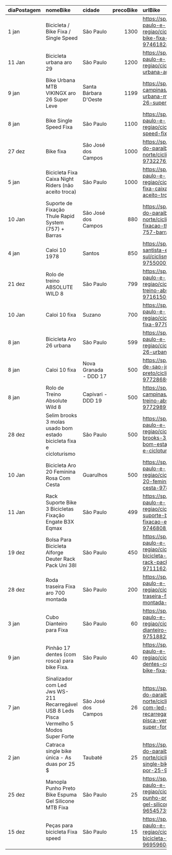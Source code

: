 | diaPostagem   | nomeBike                                                                                  | cidade                |   precoBike | urlBike                                                                                                                                                            |
|:--------------|:------------------------------------------------------------------------------------------|:----------------------|------------:|:-------------------------------------------------------------------------------------------------------------------------------------------------------------------|
| 1 jan         | Bicicleta / Bike Fixa / Single Speed                                                      | São Paulo             |        1300 | https://sp.olx.com.br/sao-paulo-e-regiao/ciclismo/bicicleta-bike-fixa-single-speed-974618283                                                                       |
| 11 Jan        | Bicicleta urbana aro 29                                                                   | São Paulo             |        1200 | https://sp.olx.com.br/sao-paulo-e-regiao/ciclismo/bicicleta-urbana-aro-29-978378993                                                                                |
| 9 jan         | Bike Urbana MTB VIKINGX aro 26 Super Leve                                                 | Santa Bárbara D'Oeste |        1199 | https://sp.olx.com.br/grande-campinas/ciclismo/bike-urbana-mtb-vikingx-aro-26-super-leve-977562875                                                                 |
| 8 jan         | Bike Single Speed Fixa                                                                    | São Paulo             |        1100 | https://sp.olx.com.br/sao-paulo-e-regiao/ciclismo/bike-single-speed-fixa-977507288                                                                                 |
| 27 dez        | Bike fixa                                                                                 | São José dos Campos   |        1000 | https://sp.olx.com.br/vale-do-paraiba-e-litoral-norte/ciclismo/bike-fixa-973227620                                                                                 |
| 5 jan         | Bicicleta Fixa Caixa Night Riders (não aceito troca)                                      | São Paulo             |        1000 | https://sp.olx.com.br/sao-paulo-e-regiao/ciclismo/bicicleta-fixa-caixa-night-riders-nao-aceito-troca-958579837                                                     |
| 10 Jan        | Suporte de Fixação Thule Rapid System (757) + Barras                                      | São José dos Campos   |         880 | https://sp.olx.com.br/vale-do-paraiba-e-litoral-norte/ciclismo/suporte-de-fixacao-thule-rapid-system-757-barras-976648722                                          |
| 4 jan         | Caloi 10 1978                                                                             | Santos                |         850 | https://sp.olx.com.br/baixada-santista-e-litoral-sul/ciclismo/caloi-10-1978-975500076                                                                              |
| 21 dez        | Rolo de treino ABSOLUTE WILD 8                                                            | São Paulo             |         799 | https://sp.olx.com.br/sao-paulo-e-regiao/ciclismo/rolo-de-treino-absolute-wild-8-971615056                                                                         |
| 10 Jan        | Caloi 10 fixa                                                                             | Suzano                |         700 | https://sp.olx.com.br/sao-paulo-e-regiao/ciclismo/caloi-10-fixa-977957981                                                                                          |
| 8 jan         | Bicicleta Aro 26 urbana                                                                   | São Paulo             |         599 | https://sp.olx.com.br/sao-paulo-e-regiao/ciclismo/bicicleta-aro-26-urbana-977451722                                                                                |
| 8 jan         | Caloi 10 fixa                                                                             | Nova Granada - DDD 17 |         500 | https://sp.olx.com.br/regiao-de-sao-jose-do-rio-preto/ciclismo/caloi-10-fixa-977286800                                                                             |
| 8 jan         | Rolo de Treino Absolute Wild 8                                                            | Capivari - DDD 19     |         500 | https://sp.olx.com.br/grande-campinas/ciclismo/rolo-de-treino-absolute-wild-8-977298973                                                                            |
| 28 dez        | Selim brooks 3 molas usado bom estado bicicleta fixa e cicloturismo                       | São Paulo             |         500 | https://sp.olx.com.br/sao-paulo-e-regiao/ciclismo/selim-brooks-3-molas-usado-bom-estado-bicicleta-fixa-e-cicloturismo-966541514                                    |
| 10 Jan        | Bicicleta Aro 20 Feminina Rosa Com Cesta                                                  | Guarulhos             |         500 | https://sp.olx.com.br/sao-paulo-e-regiao/ciclismo/bicicleta-aro-20-feminina-rosa-com-cesta-978206327                                                               |
| 11 Jan        | Rack Suporte Bike 3 Bicicletas Fixação Engate B3X Eqmax                                   | São Paulo             |         499 | https://sp.olx.com.br/sao-paulo-e-regiao/ciclismo/rack-suporte-bike-3-bicicletas-fixacao-engate-b3x-eqmax-974680823                                                |
| 19 dez        | Bolsa Para Bicicleta Alforge Deuter Rack Pack Uni 38l                                     | São Paulo             |         450 | https://sp.olx.com.br/sao-paulo-e-regiao/ciclismo/bolsa-para-bicicleta-alforge-deuter-rack-pack-uni-38l-971116246                                                  |
| 28 dez        | Roda traseira Fixa aro 700 montada                                                        | São Paulo             |         200 | https://sp.olx.com.br/sao-paulo-e-regiao/ciclismo/roda-traseira-fixa-aro-700-montada-973585471                                                                     |
| 3 jan         | Cubo Dianteiro para Fixa                                                                  | São Paulo             |          60 | https://sp.olx.com.br/sao-paulo-e-regiao/ciclismo/cubo-dianteiro-para-fixa-975188227                                                                               |
| 9 jan         | Pinhão 17 dentes (com rosca) para bike Fixa.                                              | São Paulo             |          40 | https://sp.olx.com.br/sao-paulo-e-regiao/ciclismo/pinhao-17-dentes-com-rosca-para-bike-fixa-959841605                                                              |
| 7 jan         | Sinalizador com Led Jws WS-211 Recarregável USB 8 Leds Pisca Vermelho 5 Modos Super Forte | São José dos Campos   |          26 | https://sp.olx.com.br/vale-do-paraiba-e-litoral-norte/ciclismo/sinalizador-com-led-jws-ws-211-recarregavel-usb-8-leds-pisca-vermelho-5-modos-super-forte-937280899 |
| 2 jan         | Catraca single bike única - As duas por 25 $                                              | Taubaté               |          25 | https://sp.olx.com.br/vale-do-paraiba-e-litoral-norte/ciclismo/catraca-single-bike-unica-as-duas-por-25-974800157                                                  |
| 25 dez        | Manopla Punho Preto Bike Espuma Gel Silicone MTB Fixa                                     | São Paulo             |          25 | https://sp.olx.com.br/sao-paulo-e-regiao/ciclismo/manopla-punho-preto-bike-espuma-gel-silicone-mtb-fixa-965457398                                                  |
| 15 dez        | Peças para bicicleta Fixa speed                                                           | São Paulo             |          15 | https://sp.olx.com.br/sao-paulo-e-regiao/ciclismo/pecas-para-bicicleta-fixa-speed-969596083                                                                        |